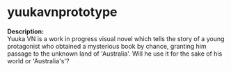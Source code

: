 # yuukavnprototype
<b>Description:</b></br>
Yuuka VN is a work in progress visual novel which tells the story of a young protagonist who obtained a mysterious book by 
chance, granting him passage to the unknown land of 'Australia'. Will he use it for the sake of his world or 'Australia's'?




